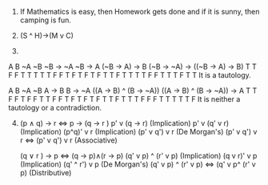 1. If Mathematics is easy, then Homework gets done and if it is sunny, then camping is fun.

2. (S ^ H)->(M v C)

3. 
A	B	~A	~B	~B -> ~A     ~B -> A	(~B -> A) -> B 	 (~B -> ~A) -> ((~B -> A) -> B)
T	T	F	F	T	     T		T   		 T
T	F	F	T	F	     T		F		 T
F	T	T	F	T	     T		T		 T
F	F	T	T	T	     F		T		 T
It is a tautology.

A	B	~A	~B	A -> B	B -> ~A	((A -> B) ^ (B -> ~A))	((A -> B) ^ (B -> ~A)) -> A
T	T	F	F	T	F	F			T
T	F	F	T	F	T	F			T
F	T	T	F	T	T	T			F
F	F	T	T	T	T	T			F
It is neither a tautology or a contradiction.

4. (p ∧ q) → r <=> p → (q → r )
                   p' v (q -> r)    (Implication)
                   p' v (q' v r)    (Implication)
   (p^q)' v r                       (Implication)
   (p' v q') v r	                  (De Morgan's)
   (p' v q') v r <=> (p' v q') v r  (Associative)
   
   (q ∨ r ) → p <=> (q → p)∧(r → p)
                    (q' v p) ^ (r' v p)      (Implication)
   (q v r)' v p                              (Implication)
   (q' ^ r') v p                             (De Morgan's)
   (q' v p) ^ (r' v p) <=> (q' v p^ (r' v p) (Distributive)           
  
   
    
   
   
   
   
   
   









                
                
   
    
   
   
   
   
   
   









